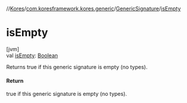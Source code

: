 //[Kores](../../../index.md)/[com.koresframework.kores.generic](../index.md)/[GenericSignature](index.md)/[isEmpty](is-empty.md)

# isEmpty

[jvm]\
val [isEmpty](is-empty.md): [Boolean](https://kotlinlang.org/api/latest/jvm/stdlib/kotlin/-boolean/index.html)

Returns true if this generic signature is empty (no types).

#### Return

true if this generic signature is empty (no types).
